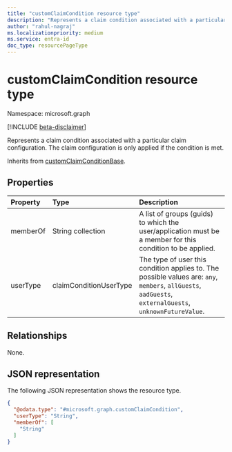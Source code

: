 ```yaml
---
title: "customClaimCondition resource type"
description: "Represents a claim condition associated with a particular claim configuration. The claim configuration is only applied if the condition is met."
author: "rahul-nagraj"
ms.localizationpriority: medium
ms.service: entra-id
doc_type: resourcePageType
---
```


# customClaimCondition resource type

Namespace: microsoft.graph

[!INCLUDE [beta-disclaimer](../../includes/beta-disclaimer.md)]

Represents a claim condition associated with a particular claim configuration. The claim configuration is only applied if the condition is met.

Inherits from [customClaimConditionBase](../resources/customclaimconditionbase.md).

## Properties
|Property|Type|Description|
|:---|:---|:---|
|memberOf|String collection|A list of groups (guids) to which the user/application must be a member for this condition to be applied.|
|userType|claimConditionUserType|The type of user this condition applies to. The possible values are: `any`, `members`, `allGuests`, `aadGuests`, `externalGuests`, `unknownFutureValue`.|

## Relationships
None.

## JSON representation
The following JSON representation shows the resource type.
<!-- {
  "blockType": "resource",
  "@odata.type": "microsoft.graph.customClaimCondition"
}
-->
``` json
{
  "@odata.type": "#microsoft.graph.customClaimCondition",
  "userType": "String",
  "memberOf": [
    "String"
  ]
}
```
